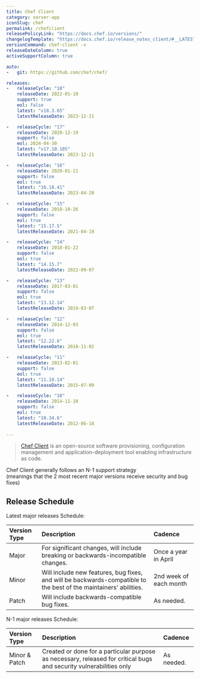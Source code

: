```yaml
---
title: Chef Client
category: server-app
iconSlug: chef
permalink: /chefclient
releasePolicyLink: "https://docs.chef.io/versions/"
changelogTemplate: "https://docs.chef.io/release_notes_client/#__LATEST__"
versionCommand: chef-client -v
releaseDateColumn: true
activeSupportColumn: true

auto:
-   git: https://github.com/chef/chef/

releases:
-   releaseCycle: "18"
    releaseDate: 2022-01-10
    support: true
    eol: false
    latest: "v18.3.65"
    latestReleaseDate: 2023-12-21

-   releaseCycle: "17"
    releaseDate: 2020-12-19
    support: false
    eol: 2024-04-30
    latest: "v17.10.105"
    latestReleaseDate: 2023-12-21

-   releaseCycle: "16"
    releaseDate: 2020-01-21
    support: false
    eol: true
    latest: "16.18.41"
    latestReleaseDate: 2023-04-20

-   releaseCycle: "15"
    releaseDate: 2018-10-26
    support: false
    eol: true
    latest: "15.17.5"
    latestReleaseDate: 2021-04-19

-   releaseCycle: "14"
    releaseDate: 2018-01-22
    support: false
    eol: true
    latest: "14.15.7"
    latestReleaseDate: 2022-09-07

-   releaseCycle: "13"
    releaseDate: 2017-03-01
    support: false
    eol: true
    latest: "13.12.14"
    latestReleaseDate: 2019-03-07

-   releaseCycle: "12"
    releaseDate: 2014-12-03
    support: false
    eol: true
    latest: "12.22.6"
    latestReleaseDate: 2018-11-02

-   releaseCycle: "11"
    releaseDate: 2013-02-01
    support: false
    eol: true
    latest: "11.18.14"
    latestReleaseDate: 2015-07-09

-   releaseCycle: "10"
    releaseDate: 2014-11-10
    support: false
    eol: true
    latest: "10.34.6"
    latestReleaseDate: 2012-06-18
    
---
```


> [Chef Client](https://docs.chef.io/chef_client_overview/) is an open-source software provisioning, configuration
> management and application-deployment tool enabling infrastructure as code.

Chef Client generally follows an N-1 support strategy  
(meanings that the 2 most recent major versions receive security and bug fixes)  

## Release Schedule
Latest major releases Schedule:

| Version Type | Description                                                                                                                                                     | Cadence                                                                                                             |
|:-------------|:----------------------------------------------------------------------------------------------------------------------------------------------------------------|:--------------------------------------------------------------------------------------------------------------------|
| Major        | For significant changes, will include breaking or backwards-incompatible changes.| Once a year in April |
| Minor        | Will include new features, bug fixes, and will be backwards-compatible to the best of the maintainers' abilities. | 2nd week of each month |
| Patch        | Will include backwards-compatible bug fixes. | As needed. |

N-1 major releases Schedule:

| Version Type | Description                                                                                                                                                     | Cadence                                                                                                             |
|:-------------|:----------------------------------------------------------------------------------------------------------------------------------------------------------------|:--------------------------------------------------------------------------------------------------------------------|
| Minor & Patch      | Created or done for a particular purpose as necessary, released for critical bugs and security vulnerabilities only | As needed. |
